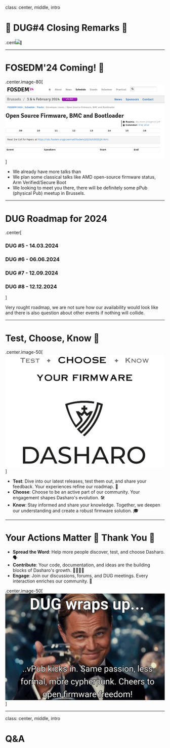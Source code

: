 class: center, middle, intro

# &#x1F44B; DUG#4 Closing Remarks &#x1F44B;

.center[<img src="/remark-templates/dasharo-presentation-template/images/dasharo-sygnet-white.svg" width="150px" style="margin-left:-20px">]

---

# FOSEDM'24 Coming! &#x1F389;

.center.image-80[![](/img/fosdem_2024.png)]

* We already have more talks than
* We plan some classical talks like AMD open-source firmware status, Arm
  Verified/Secure Boot
* We looking to meet you there, there will be definitely some pPub (physical
  Pub) meetup in Brussels.

---

# DUG Roadmap for 2024

.center[

### **DUG #5** - 14.03.2024

### **DUG #6** - 06.06.2024

### **DUG #7** - 12.09.2024

### **DUG #8** - 12.12.2024

]

Very rought roadmap, we are not sure how our availability would look like and
there is also question about other events if nothing will collide.

---

# Test, Choose, Know 🌟

.center.image-50[![](/img/dasharo_slogan.png)]

- **Test**: Dive into our latest releases, test them out, and share your
  feedback. Your experiences refine our roadmap. 🧪
- **Choose**: Choose to be an active part of our community. Your engagement
  shapes Dasharo's evolution. 🛠️
- **Know**: Stay informed and share your knowledge. Together, we deepen our
  understanding and create a robust firmware solution. 🎓

---

# Your Actions Matter 🌟 **Thank You** 🙏

- **Spread the Word**: Help more people discover, test, and choose Dasharo.
  🗣️
- **Contribute**: Your code, documentation, and ideas are the building blocks
  of Dasharo's growth. 👩‍💻👨‍💻
- **Engage**: Join our discussions, forums, and DUG meetings. Every
  interaction enriches our community. 🤝

.center.image-50[![](/img/dug_3_meme.png)]

---
class: center, middle, intro

# Q&A
